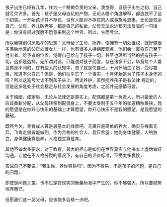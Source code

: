 孩子出生已经有几年，作为一个稍微负责的父亲，我觉得，自孩子出生之初，自己就亏欠许多。首先：孩子是父母自私的产物，无论从哪个角度解释，都逃脱不了这个初衷。一开始孩子并不存在，没有人能对不存在的人或事施与恩惠，无论是取余自己、父母、养儿防老等，都是自己的私欲，父母无法永远都无法反驳的一句话是：你没有问过我愿不愿意来到这个世界。所以，生而亏欠。

所以我特别讨厌愚孝的思想：父母给了生命、抚养，便拥有一切处置权，就好像很多落后地区的父母处置女儿一样，也有很多人持相反观点，他们会一直将自己至于付出者、给予者的位置，觉得自己给与了孩子一切，甚至也理所当然的拥有孩子一切，这都是选择，无所谓对错，只能说对孩子而言，存在诸多不公，毕竟每个人看世界是不同的，在有些人的认知中，孩子就是欠自己，十月怀胎生了她，受尽苦难，难道不欠自己？但是，他们似乎忘了一个事实，十月怀胎是为了孩子本身怀的吗？所以这笔亏欠谈不到孩子头上。再谈养护，虽然抚养孩子是有法律 规定的，但是这多是处于社会稳定与社会发展的角度考虑，之前并无感情可言。


关于婚姻，成家后，无论从法律还是事实上，配偶都是第一负责人，所以最爱的人应该重新分配，从父母转移到配偶身上，不要太受制于五千年的孝道糟粕裹挟，我的愿望是在你开心快乐的基础上才算愿望，你开心快乐不是我的愿望，是我愿望的基础。


既然亏欠，养育成人算是最基本的救赎吧，无果只是简单的养大，确实与牲畜无异，飞禽走兽皆能做到，作为合格的社会人，我只希望：她能身体健康，人格独立。身体健康算是养，人格独立算是育。

其他不做太多要求，对于教育，最大的担心是如何在世界真实与他书本上虚伪做好沟通，让他在不人格分裂的情况下，有自己的评价标准，不受太多裹挟，

告诫自己不要说：“我生你、养你容易吗”。因为不容易，不是孩子的问题，是自己的问题，

即使是问题儿童，也不过是在现实的衡量标准中产生的，你不够强大，所以要顺势培养而已。

但愿我们这一届父母，应该能多合格一点吧。